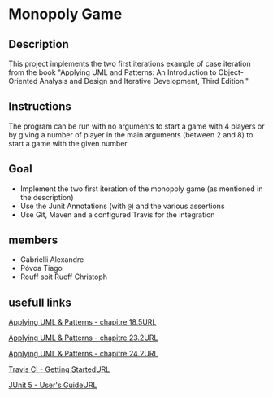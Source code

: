 # Monopoly Game

## Description

This project implements the two first iterations example of case iteration from the book "Applying UML and Patterns: An Introduction to Object-Oriented Analysis and Design and Iterative Development, Third Edition."

## Instructions

The program can be run with no arguments to start a game with 4 players or by giving a number of player in the main arguments (between 2 and 8) to start a game with the given number

## Goal

- Implement the two first iteration of the monopoly game (as mentioned in the description)
- Use the Junit Annotations (with `@`) and the various assertions
- Use Git, Maven and a configured Travis for the integration

## members

- Gabrielli Alexandre
- Póvoa Tiago
- Rouff soit Rueff Christoph

## usefull links

[Applying UML & Patterns - chapitre 18.5URL](https://proquest.tech.safaribooksonline.de/book/software-engineering-and-development/uml/0131489062/elaboration-iteration-2-ore-patterns/part04#X2ludGVybmFsX0h0bWxWaWV3P3htbGlkPTAxMzE0ODkwNjIlMkZjaDE4bGV2MXNlYzYmcXVlcnk9)

[Applying UML & Patterns - chapitre 23.2URL](https://proquest.tech.safaribooksonline.de/book/software-engineering-and-development/uml/0131489062/elaboration-iteration-2-ore-patterns/part04#X2ludGVybmFsX0h0bWxWaWV3P3htbGlkPTAxMzE0ODkwNjIlMkZjaDIzbGV2MXNlYzMmcXVlcnk9)

[Applying UML & Patterns - chapitre 24.2URL](https://proquest.tech.safaribooksonline.de/book/software-engineering-and-development/uml/0131489062/elaboration-iteration-2-ore-patterns/part04#X2ludGVybmFsX0h0bWxWaWV3P3htbGlkPTAxMzE0ODkwNjIlMkZjaDI0bGV2MXNlYzMmcXVlcnk9)

[Travis CI - Getting StartedURL](https://travis-ci.org/getting_started)

[JUnit 5 - User's GuideURL](https://cyberlearn.hes-so.ch/mod/url/view.php?id=960709)
